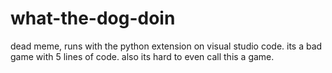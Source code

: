 # what-the-dog-doin
dead meme, runs with the python extension on visual studio code.
its a bad game with 5 lines of code.
also its hard to even call this a game.
